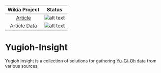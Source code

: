|**Wikia Project**|**Status**|
|:-----:|:-----:|
[Article](https://github.com/fablecode/yugioh-insight/tree/master/src/wikia/article)|![alt text](https://fablecode.visualstudio.com/Yugioh%20Insight/_apis/build/status/Build_Article "Visual studio team services build status")
[Article Data](https://github.com/fablecode/yugioh-insight/tree/master/src/wikia/articledata)|![alt text](https://fablecode.visualstudio.com/Yugioh%20Insight/_apis/build/status/Build_ArticleData "Visual studio team services build status")

# Yugioh-Insight
Yugioh Insight is a collection of solutions for gathering [Yu-Gi-Oh](http://www.yugioh-card.com/uk/) data from various sources.

